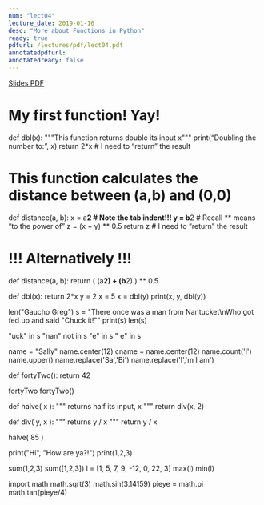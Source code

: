 ```yaml
---
num: "lect04"
lecture_date: 2019-01-16
desc: "More about Functions in Python"
ready: true
pdfurl: /lectures/pdf/lect04.pdf
annotatedpdfurl:
annotatedready: false
---
```


<a href="{{page.pdfurl | relative_url }}" data-ajax="false">Slides PDF</a>


# My first function! Yay!
def dbl(x):
	"""This function returns double its input x"""
	print(“Doubling the number to:”, x)
	return 2*x	# I need to “return” the result

# This function calculates the distance between (a,b) and (0,0)
def distance(a, b):
	x = a**2	# Note the tab indent!!!
	y = b**2	# Recall ** means “to the power of”
	z = (x + y) ** 0.5
	return z	# I need to “return” the result

# !!! Alternatively !!!
def distance(a, b):
	return ( (a**2) + (b**2) ) ** 0.5
	
def dbl(x):
	return 2*x
y = 2
x = 5
x = dbl(y)
print(x, y, dbl(y))

len("Gaucho Greg")
s = "There once was a man from Nantucket\nWho got fed up and said \"Chuck it!\""
print(s)
len(s)

"uck" in s
"nan" not in s
"e" in s
" e" in s 

name = "Sally"
name.center(12)
cname = name.center(12)
name.count('l')
name.upper()
name.replace('Sa','Bi')
name.replace('l','m I am')

def fortyTwo():
	return 42

fortyTwo
fortyTwo()


def halve( x ):
""" returns half its input, x """
	return div(x, 2)

def div( y, x ):
""" returns y / x """
	return y / x

halve( 85 )

print("Hi", "How are ya?!")
print(1,2,3)

sum(1,2,3)
sum([1,2,3])
l = [1, 5, 7, 9, -12, 0, 22, 3]
max(l)
min(l)

import math
math.sqrt(3)
math.sin(3.14159)
pieye = math.pi
math.tan(pieye/4)
